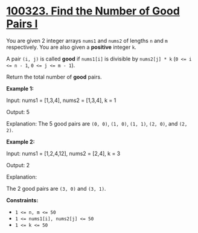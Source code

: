 # [100323. Find the Number of Good Pairs I](https://leetcode.com/contest/weekly-contest-399/problems/find-the-number-of-good-pairs-i/)

You are given 2 integer arrays `nums1` and `nums2` of lengths `n` and `m` respectively. You are also given a **positive**  integer `k`.

A pair `(i, j)` is called **good**  if `nums1[i]` is divisible by `nums2[j] * k` (`0 <= i <= n - 1`, `0 <= j <= m - 1`).

Return the total number of **good**  pairs.

**Example 1:** 

<div class="example-block">
Input: nums1 = [1,3,4], nums2 = [1,3,4], k = 1

Output: 5

Explanation:
The 5 good pairs are `(0, 0)`, `(1, 0)`, `(1, 1)`, `(2, 0)`, and `(2, 2)`.

**Example 2:** 

<div class="example-block">
Input: nums1 = [1,2,4,12], nums2 = [2,4], k = 3

Output: 2

Explanation:

The 2 good pairs are `(3, 0)` and `(3, 1)`.

**Constraints:** 

- `1 <= n, m <= 50`
- `1 <= nums1[i], nums2[j] <= 50`
- `1 <= k <= 50`

